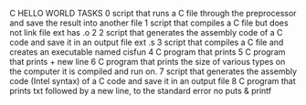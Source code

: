 C HELLO WORLD TASKS
0 script that runs a C file through the preprocessor and save the result into another file
1 script that compiles a C file but does not link file ext has .o
2 2 script that generates the assembly code of a C code and save it in an output file ext .s
3 script that compiles a C file and creates an executable named cisfun
4 C program that prints
5  C program that prints + new line
6 C program that prints the size of various types on the computer it is compiled and run on.
7 script that generates the assembly code (Intel syntax) of a C code and save it in an output file
8 C program that prints txt followed by a new line, to the standard error no puts & printf
